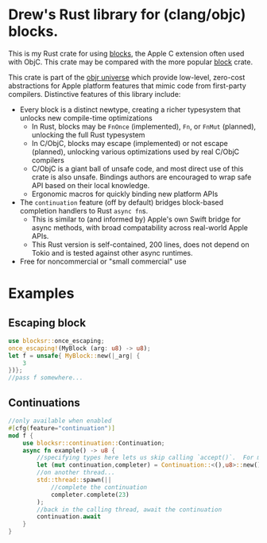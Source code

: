 # Drew's Rust library for (clang/objc) blocks.

This is my Rust crate for using [blocks](https://en.wikipedia.org/wiki/Blocks_(C_language_extension)), the Apple C extension
often used with ObjC.  This crate may be compared with the more popular [block](https://crates.io/crates/block) crate.

This crate is part of the [objr universe](https://github.com/drewcrawford/objr) which provide low-level, zero-cost abstractions
for Apple platform features that mimic code from first-party compilers.  Distinctive features of this library include:

* Every block is a distinct newtype, creating a richer typesystem that unlocks new compile-time optimizations
    * In Rust, blocks may be `FnOnce` (implemented), `Fn`, or `FnMut` (planned), unlocking the full Rust typesystem
    * In C/ObjC, blocks may escape (implemented) or not escape (planned), unlocking various optimizations used by real C/ObjC compilers
    * C/ObjC is a giant ball of unsafe code, and most direct use of this crate is also unsafe.  Bindings authors are encouraged to wrap
      safe API based on their local knowledge.
    * Ergonomic macros for quickly binding new platform APIs
* The `continuation` feature (off by default) bridges block-based completion handlers to Rust `async fn`s.
    * This is similar to (and informed by) Apple's own Swift bridge for async methods, with broad compatability across
      real-world Apple APIs.
    * This Rust version is self-contained, 200 lines, does not depend on Tokio and is tested against other async runtimes.
* Free for noncommercial or "small commercial" use

# Examples

## Escaping block

```rust
use blocksr::once_escaping;
once_escaping!(MyBlock (arg: u8) -> u8);
let f = unsafe{ MyBlock::new(|_arg| {
    3
})};
//pass f somewhere...
```

## Continuations

```rust
//only available when enabled
#[cfg(feature="continuation")]
mod f {
    use blocksr::continuation::Continuation;
    async fn example() -> u8 {
        //specifying types here lets us skip calling `accept()`.  For more details, see docs
        let (mut continuation,completer) = Continuation::<(),u8>::new();
        //on another thread...
        std::thread::spawn(||
            //complete the continuation
            completer.complete(23)
        );
        //back in the calling thread, await the continuation
        continuation.await
    }
}
```